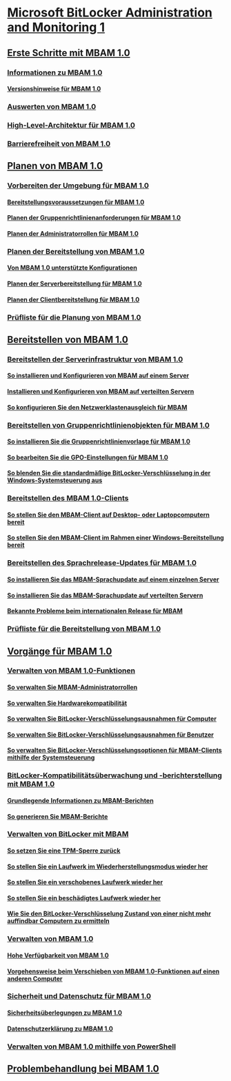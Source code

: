 # [Microsoft BitLocker Administration and Monitoring 1](index.md)
## [Erste Schritte mit MBAM 1.0](getting-started-with-mbam-10.md)
### [Informationen zu MBAM 1.0](about-mbam-10.md)
#### [Versionshinweise für MBAM 1.0](release-notes-for-mbam-10.md)
### [Auswerten von MBAM 1.0](evaluating-mbam-10.md)
### [High-Level-Architektur für MBAM 1.0](high-level-architecture-for-mbam-10.md)
### [Barrierefreiheit von MBAM 1.0](accessibility-for-mbam-10.md)
## [Planen von MBAM 1.0](planning-for-mbam-10.md)
### [Vorbereiten der Umgebung für MBAM 1.0](preparing-your-environment-for-mbam-10.md)
#### [Bereitstellungsvoraussetzungen für MBAM 1.0](mbam-10-deployment-prerequisites.md)
#### [Planen der Gruppenrichtlinienanforderungen für MBAM 1.0](planning-for-mbam-10-group-policy-requirements.md)
#### [Planen der Administratorrollen für MBAM 1.0](planning-for-mbam-10-administrator-roles.md)
### [Planen der Bereitstellung von MBAM 1.0](planning-to-deploy-mbam-10.md)
#### [Von MBAM 1.0 unterstützte Konfigurationen](mbam-10-supported-configurations.md)
#### [Planen der Serverbereitstellung für MBAM 1.0](planning-for-mbam-10-server-deployment.md)
#### [Planen der Clientbereitstellung für MBAM 1.0](planning-for-mbam-10-client-deployment.md)
### [Prüfliste für die Planung von MBAM 1.0](mbam-10-planning-checklist.md)
## [Bereitstellen von MBAM 1.0](deploying-mbam-10.md)
### [Bereitstellen der Serverinfrastruktur von MBAM 1.0](deploying-the-mbam-10-server-infrastructure.md)
#### [So installieren und Konfigurieren von MBAM auf einem Server](how-to-install-and-configure-mbam-on-a-single-server-mbam-1.md)
#### [Installieren und Konfigurieren von MBAM auf verteilten Servern](how-to-install-and-configure-mbam-on-distributed-servers-mbam-1.md)
#### [So konfigurieren Sie den Netzwerklastenausgleich für MBAM](how-to-configure-network-load-balancing-for-mbam.md)
### [Bereitstellen von Gruppenrichtlinienobjekten für MBAM 1.0](deploying-mbam-10-group-policy-objects.md)
#### [So installieren Sie die Gruppenrichtlinienvorlage für MBAM 1.0](how-to-install-the-mbam-10-group-policy-template.md)
#### [So bearbeiten Sie die GPO-Einstellungen für MBAM 1.0](how-to-edit-mbam-10-gpo-settings.md)
#### [So blenden Sie die standardmäßige BitLocker-Verschlüsselung in der Windows-Systemsteuerung aus](how-to-hide-default-bitlocker-encryption-in-the-windows-control-panel.md)
### [Bereitstellen des MBAM 1.0-Clients](deploying-the-mbam-10-client.md)
#### [So stellen Sie den MBAM-Client auf Desktop- oder Laptopcomputern bereit](how-to-deploy-the-mbam-client-to-desktop-or-laptop-computers-mbam-1.md)
#### [So stellen Sie den MBAM-Client im Rahmen einer Windows-Bereitstellung bereit](how-to-deploy-the-mbam-client-as-part-of-a-windows-deployment-mbam-1.md)
### [Bereitstellen des Sprachrelease-Updates für MBAM 1.0](deploying-the-mbam-10-language-release-update.md)
#### [So installieren Sie das MBAM-Sprachupdate auf einem einzelnen Server](how-to-install-the-mbam-language-update-on-a-single-server-mbam-1.md)
#### [So installieren Sie das MBAM-Sprachupdate auf verteilten Servern](how-to-install-the-mbam-language-update-on-distributed-servers-mbam-1.md)
#### [Bekannte Probleme beim internationalen Release für MBAM](known-issues-in-the-mbam-international-release-mbam-1.md)
### [Prüfliste für die Bereitstellung von MBAM 1.0](mbam-10-deployment-checklist.md)
## [Vorgänge für MBAM 1.0](operations-for-mbam-10.md)
### [Verwalten von MBAM 1.0-Funktionen](administering-mbam-10-features.md)
#### [So verwalten Sie MBAM-Administratorrollen](how-to-manage-mbam-administrator-roles-mbam-1.md)
#### [So verwalten Sie Hardwarekompatibilität](how-to-manage-hardware-compatibility-mbam-1.md)
#### [So verwalten Sie BitLocker-Verschlüsselungsausnahmen für Computer](how-to-manage-computer-bitlocker-encryption-exemptions.md)
#### [So verwalten Sie BitLocker-Verschlüsselungsausnahmen für Benutzer](how-to-manage-user-bitlocker-encryption-exemptions-mbam-1.md)
#### [So verwalten Sie BitLocker-Verschlüsselungsoptionen für MBAM-Clients mithilfe der Systemsteuerung](how-to-manage-mbam-client-bitlocker-encryption-options-by-using-the-control-panel-mbam-1.md)
### [BitLocker-Kompatibilitätsüberwachung und -berichterstellung mit MBAM 1.0](monitoring-and-reporting-bitlocker-compliance-with-mbam-10.md)
#### [Grundlegende Informationen zu MBAM-Berichten](understanding-mbam-reports-mbam-1.md)
#### [So generieren Sie MBAM-Berichte](how-to-generate-mbam-reports-mbam-1.md)
### [Verwalten von BitLocker mit MBAM](performing-bitlocker-management-with-mbam.md)
#### [So setzen Sie eine TPM-Sperre zurück](how-to-reset-a-tpm-lockout-mbam-1.md)
#### [So stellen Sie ein Laufwerk im Wiederherstellungsmodus wieder her](how-to-recover-a-drive-in-recovery-mode-mbam-1.md)
#### [So stellen Sie ein verschobenes Laufwerk wieder her](how-to-recover-a-moved-drive-mbam-1.md)
#### [So stellen Sie ein beschädigtes Laufwerk wieder her](how-to-recover-a-corrupted-drive-mbam-1.md)
#### [Wie Sie den BitLocker-Verschlüsselung Zustand von einer nicht mehr auffindbar Computern zu ermitteln](how-to-determine-the-bitlocker-encryption-state-of-a-lost-computers-mbam-1.md)
### [Verwalten von MBAM 1.0](maintaining-mbam-10.md)
#### [Hohe Verfügbarkeit von MBAM 1.0](high-availability-for-mbam-10.md)
#### [Vorgehensweise beim Verschieben von MBAM 1.0-Funktionen auf einen anderen Computer](how-to-move-mbam-10-features-to-another-computer.md)
### [Sicherheit und Datenschutz für MBAM 1.0](security-and-privacy-for-mbam-10.md)
#### [Sicherheitsüberlegungen zu MBAM 1.0](security-considerations-for-mbam-10.md)
#### [Datenschutzerklärung zu MBAM 1.0](privacy-statement-for-mbam-10.md)
### [Verwalten von MBAM 1.0 mithilfe von PowerShell](administering-mbam-10-by-using-powershell.md)
## [Problembehandlung bei MBAM 1.0](troubleshooting-mbam-10.md)


